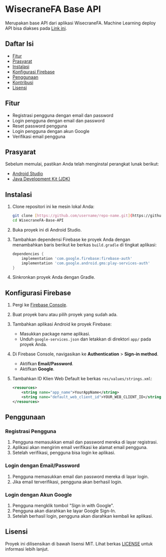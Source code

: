 # WisecraneFA Base API

Merupakan base API dari aplikasi WisecraneFA.
Machine Learning deploy API bisa diakses pada [Link ini](https://storage.googleapis.com/capstone-ml123/financial_recommendation_model.json).

## Daftar Isi

- [Fitur](#fitur)
- [Prasyarat](#prasyarat)
- [Instalasi](#instalasi)
- [Konfigurasi Firebase](#konfigurasi-firebase)
- [Penggunaan](#penggunaan)
- [Kontribusi](#kontribusi)
- [Lisensi](#lisensi)

## Fitur

- Registrasi pengguna dengan email dan password
- Login pengguna dengan email dan password
- Reset password pengguna
- Login pengguna dengan akun Google
- Verifikasi email pengguna

## Prasyarat

Sebelum memulai, pastikan Anda telah menginstal perangkat lunak berikut:

- [Android Studio](https://developer.android.com/studio)
- [Java Development Kit (JDK)](https://www.oracle.com/java/technologies/javase-jdk11-downloads.html)

## Instalasi

1. Clone repositori ini ke mesin lokal Anda:

    ```sh
    git clone [https://github.com/username/repo-name.git](https://github.com/wisecrane-fa/WisecraneFA-Base-API.git)
    cd WisecraneFA-Base-API
    ```

2. Buka proyek ini di Android Studio.

3. Tambahkan dependensi Firebase ke proyek Anda dengan menambahkan baris berikut ke berkas `build.gradle` di tingkat aplikasi:

    ```groovy
    dependencies {
        implementation 'com.google.firebase:firebase-auth'
        implementation 'com.google.android.gms:play-services-auth'
    }
    ```

4. Sinkronkan proyek Anda dengan Gradle.

## Konfigurasi Firebase

1. Pergi ke [Firebase Console](https://console.firebase.google.com/).
2. Buat proyek baru atau pilih proyek yang sudah ada.
3. Tambahkan aplikasi Android ke proyek Firebase:
    - Masukkan package name aplikasi.
    - Unduh `google-services.json` dan letakkan di direktori `app/` pada proyek Anda.
4. Di Firebase Console, navigasikan ke **Authentication** > **Sign-in method**.
    - Aktifkan **Email/Password**.
    - Aktifkan **Google**.

5. Tambahkan ID Klien Web Default ke berkas `res/values/strings.xml`:

    ```xml
    <resources>
        <string name="app_name">YourAppName</string>
        <string name="default_web_client_id">YOUR_WEB_CLIENT_ID</string> // Anda bisa menemukannya pada opsi sign-in Google
    </resources>
    ```

## Penggunaan

### Registrasi Pengguna

1. Pengguna memasukkan email dan password mereka di layar registrasi.
2. Aplikasi akan mengirim email verifikasi ke alamat email pengguna.
3. Setelah verifikasi, pengguna bisa login ke aplikasi.

### Login dengan Email/Password

1. Pengguna memasukkan email dan password mereka di layar login.
2. Jika email terverifikasi, pengguna akan berhasil login.

### Login dengan Akun Google

1. Pengguna mengklik tombol "Sign in with Google".
2. Pengguna akan diarahkan ke layar Google Sign-In.
3. Setelah berhasil login, pengguna akan diarahkan kembali ke aplikasi.

## Lisensi

Proyek ini dilisensikan di bawah lisensi MIT. Lihat berkas [LICENSE](LICENSE) untuk informasi lebih lanjut.
